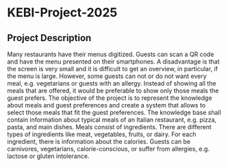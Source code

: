 # KEBI-Project-2025
## Project Description
Many restaurants have their menus digitized. Guests can scan a QR code and have
the menu presented on their smartphones. A disadvantage is that the screen is very
small and it is difficult to get an overview, in particular, if the menu is large. 
However, some guests can not or do not want every meal, e.g. vegetarians or guests with an
allergy. Instead of showing all the meals that are offered, it would be preferable to
show only those meals the guest prefers. 
The objective of the project is to represent the knowledge about meals and guest preferences and create a system that allows to select those meals that fit the guest preferences. 
The knowledge base shall contain information about typical meals of an Italian restaurant, e.g. pizza, pasta, and main dishes. Meals consist of ingredients. There are different types of ingredients like meat, vegetables, fruits, or dairy. For each ingredient, there is information about the calories.
Guests can be carnivores, vegetarians, calorie-conscious, or suffer from allergies, e.g.
lactose or gluten intolerance.
